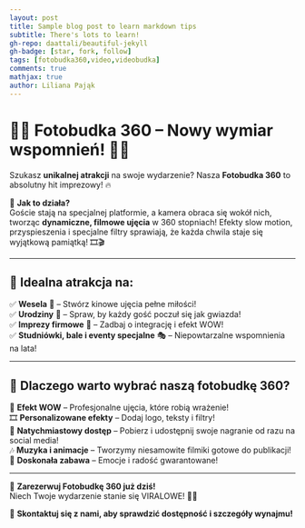 ```yaml
---
layout: post
title: Sample blog post to learn markdown tips
subtitle: There's lots to learn!
gh-repo: daattali/beautiful-jekyll
gh-badge: [star, fork, follow]
tags: [fotobudka360,video,videobudka]
comments: true
mathjax: true
author: Liliana Pająk
---
```


# 🎥📸 Fotobudka 360 – Nowy wymiar wspomnień! 🚀✨  

Szukasz **unikalnej atrakcji** na swoje wydarzenie? Nasza **Fotobudka 360** to absolutny hit imprezowy! 🔥  

🌟 **Jak to działa?**  
Goście stają na specjalnej platformie, a kamera obraca się wokół nich, tworząc **dynamiczne, filmowe ujęcia** w 360 stopniach! Efekty slow motion, przyspieszenia i specjalne filtry sprawiają, że każda chwila staje się wyjątkową pamiątką! 🎞️🎬  

---

## 🎊 Idealna atrakcja na:  
✅ **Wesela** 💍 – Stwórz kinowe ujęcia pełne miłości!  
✅ **Urodziny** 🎂 – Spraw, by każdy gość poczuł się jak gwiazda!  
✅ **Imprezy firmowe** 🏢 – Zadbaj o integrację i efekt WOW!  
✅ **Studniówki, bale i eventy specjalne** 🎭 – Niepowtarzalne wspomnienia na lata!  

---

## 🎥 Dlaczego warto wybrać naszą fotobudkę 360?  
🚀 **Efekt WOW** – Profesjonalne ujęcia, które robią wrażenie!  
🎞️ **Personalizowane efekty** – Dodaj logo, teksty i filtry!  
📲 **Natychmiastowy dostęp** – Pobierz i udostępnij swoje nagranie od razu na social media!  
🎶 **Muzyka i animacje** – Tworzymy niesamowite filmiki gotowe do publikacji!  
🎉 **Doskonała zabawa** – Emocje i radość gwarantowane!  

---

📅 **Zarezerwuj Fotobudkę 360 już dziś!**  
Niech Twoje wydarzenie stanie się VIRALOWE! 🚀🎥  

📩 **Skontaktuj się z nami, aby sprawdzić dostępność i szczegóły wynajmu!** 